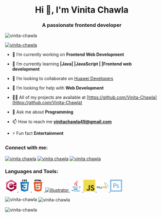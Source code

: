 <h1 align="center">Hi 👋, I'm Vinita Chawla</h1>
<h3 align="center">A passionate frontend developer</h3>

<p align="left"> <img src="https://komarev.com/ghpvc/?username=vinita-chawla&label=Profile%20views&color=0e75b6&style=flat" alt="vinita-chawla" /> </p>

<p align="left"> <a href="https://github.com/ryo-ma/github-profile-trophy"><img src="https://github-profile-trophy.vercel.app/?username=vinita-chawla" alt="vinita-chawla" /></a> </p>

- 🔭 I’m currently working on **Frontend Web Development**

- 🌱 I’m currently learning **|Java| |JavaScript | |Frontend web development**

- 👯 I’m looking to collaborate on [Huawei Developers](https://developer.huawei.com/consumer/en/)

- 🤝 I’m looking for help with **Web Development**

- 👨‍💻 All of my projects are available at [https://github.com/Vinita-Chawla](https://github.com/Vinita-Chawla)

- 💬 Ask me about **Programming**

- 📫 How to reach me **vinitachawla49@gmail.com**

- ⚡ Fun fact **Entertainment**

<h3 align="left">Connect with me:</h3>
<p align="left">
<a href="https://linkedin.com/in/vinita chawla" target="blank"><img align="center" src="https://raw.githubusercontent.com/rahuldkjain/github-profile-readme-generator/master/src/images/icons/Social/linked-in-alt.svg" alt="vinita chawla" height="30" width="40" /></a>
<a href="https://fb.com/vinita chawla" target="blank"><img align="center" src="https://raw.githubusercontent.com/rahuldkjain/github-profile-readme-generator/master/src/images/icons/Social/facebook.svg" alt="vinita chawla" height="30" width="40" /></a>
<a href="https://instagram.com/vinita chawla" target="blank"><img align="center" src="https://raw.githubusercontent.com/rahuldkjain/github-profile-readme-generator/master/src/images/icons/Social/instagram.svg" alt="vinita chawla" height="30" width="40" /></a>
</p>

<h3 align="left">Languages and Tools:</h3>
<p align="left"> <a href="https://www.w3schools.com/cpp/" target="_blank" rel="noreferrer"> <img src="https://raw.githubusercontent.com/devicons/devicon/master/icons/cplusplus/cplusplus-original.svg" alt="cplusplus" width="40" height="40"/> </a> <a href="https://www.w3schools.com/css/" target="_blank" rel="noreferrer"> <img src="https://raw.githubusercontent.com/devicons/devicon/master/icons/css3/css3-original-wordmark.svg" alt="css3" width="40" height="40"/> </a> <a href="https://www.w3.org/html/" target="_blank" rel="noreferrer"> <img src="https://raw.githubusercontent.com/devicons/devicon/master/icons/html5/html5-original-wordmark.svg" alt="html5" width="40" height="40"/> </a> <a href="https://www.adobe.com/in/products/illustrator.html" target="_blank" rel="noreferrer"> <img src="https://www.vectorlogo.zone/logos/adobe_illustrator/adobe_illustrator-icon.svg" alt="illustrator" width="40" height="40"/> </a> <a href="https://www.java.com" target="_blank" rel="noreferrer"> <img src="https://raw.githubusercontent.com/devicons/devicon/master/icons/java/java-original.svg" alt="java" width="40" height="40"/> </a> <a href="https://developer.mozilla.org/en-US/docs/Web/JavaScript" target="_blank" rel="noreferrer"> <img src="https://raw.githubusercontent.com/devicons/devicon/master/icons/javascript/javascript-original.svg" alt="javascript" width="40" height="40"/> </a> <a href="https://www.mysql.com/" target="_blank" rel="noreferrer"> <img src="https://raw.githubusercontent.com/devicons/devicon/master/icons/mysql/mysql-original-wordmark.svg" alt="mysql" width="40" height="40"/> </a> <a href="https://www.photoshop.com/en" target="_blank" rel="noreferrer"> <img src="https://raw.githubusercontent.com/devicons/devicon/master/icons/photoshop/photoshop-line.svg" alt="photoshop" width="40" height="40"/> </a> </p>

<p><img align="left" src="https://github-readme-stats.vercel.app/api/top-langs?username=vinita-chawla&show_icons=true&locale=en&layout=compact" alt="vinita-chawla" /></p>

<p>&nbsp;<img align="center" src="https://github-readme-stats.vercel.app/api?username=vinita-chawla&show_icons=true&locale=en" alt="vinita-chawla" /></p>

<p><img align="center" src="https://github-readme-streak-stats.herokuapp.com/?user=vinita-chawla&" alt="vinita-chawla" /></p>

